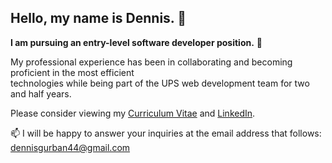 ## Hello, my name is Dennis. 👋

**I am pursuing an entry-level software developer position.** 🚀

My professional experience has been in collaborating and becoming proficient in the most efficient<br>
technologies while being part of the UPS web development team for two and half years.

Please consider viewing my <a href='https://www.linkedin.com/in/dennis-gurban/'>Curriculum Vitae</a> and <a href='https://www.linkedin.com/in/dennis-gurban/'>LinkedIn</a>.

📫 I will be happy to answer your inquiries at the email address that follows:<br>
   dennisgurban44@gmail.com
<!--
**gurbanoglu/gurbanoglu** is a ✨ _special_ ✨ repository because its `README.md` (this file) appears on your GitHub profile.

Here are some ideas to get you started:

- 🔭 I’m currently working on b
- 📫 How to reach me: dennisgurban44@gmail.com
-->

